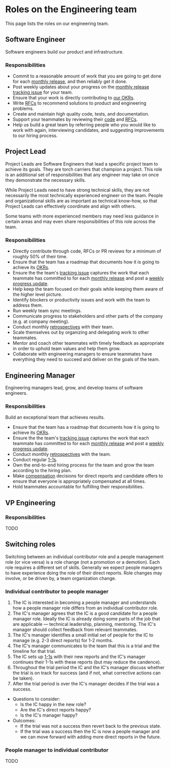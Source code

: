 # Roles on the Engineering team

This page lists the roles on our engineering team.

## Software Engineer

Software engineers build our product and infrastructure.

### Responsibilities

- Commit to a reasonable amount of work that you are going to get done for each [monthly release](releases/index.md), and then reliably get it done.
- Post weekly updates about your progress on the [monthly release tracking issue](tracking_issues.md) for your team.
- Ensure that your work is directly contributing to [our OKRs](../../company/okrs/index.md).
- Write [RFCs](../communication/rfcs/index.md) to recommend solutions to product and engineering problems.
- Create and maintain high quality code, tests, and documentation.
- Support your teammates by reviewing their [code](code_reviews.md) and [RFCs](../communication/rfcs/index.md).
- Help us build a great team by referring people who you would like to work with again, interviewing candidates, and suggesting improvements to our hiring process.

## Project Lead

Project Leads are Software Engineers that lead a specific project team to achieve its goals. They are torch carriers that champion a project. This role is an additional set of responsibilities that any engineer may take on once they demonstrate the necessary skills.

While Project Leads need to have strong technical skills, they are not necessarily the most technically experienced engineer on the team. People and organizational skills are as important as technical know-how, so that Project Leads can effectively coordinate and align with others.

Some teams with more experienced members may need less guidance in certain areas and may even share responsibilities of this role across the team.

### Responsibilities

- Directly contribute through code, RFCs or PR reviews for a minimum of roughly 50% of their time.
- Ensure that the team has a roadmap that documents how it is going to achieve its [OKRs](../../company/okrs/index.md).
- Ensure the the team's [tracking issue](tracking_issues.md) captures the work that each teammate has committed to for each [monthly release](releases/index.md) and post a [weekly progress update](tracking_issues.md#progress-updates).
- Help keep the team focused on their goals while keeping them aware of the higher level picture.
- Identify blockers or productivity issues and work with the team to address them.
- Run weekly team sync meetings.
- Communicate progress to stakeholders and other parts of the company (e.g. at company meeting).
- Conduct monthly [retrospectives](../../retrospectives/index.md) with their team.
- Scale themselves out by organizing and delegating work to other teammates.
- Mentor and coach other teammates with timely feedback as appropriate in order to uphold team values and help them grow.
- Collaborate with engineering managers to ensure teammates have everything they need to succeed and deliver on the goals of the team.

## Engineering Manager

Engineering managers lead, grow, and develop teams of software engineers.

### Responsibilities

Build an exceptional team that achieves results.

- Ensure that the team has a roadmap that documents how it is going to achieve its [OKRs](../../company/okrs/index.md).
- Ensure the the team's [tracking issue](tracking_issues.md) captures the work that each teammate has committed to for each [monthly release](releases/index.md) and post a [weekly progress update](tracking_issues.md#progress-updates).
- Conduct monthly [retrospectives](../../retrospectives/index.md) with the team.
- Conduct regular [1-1s](../leadership/1-1.md).
- Own the end-to-end hiring process for the team and grow the team according to the hiring plan.
- Make [compensation](../people-ops/compensation.md) decisions for direct reports and candidate offers to ensure that everyone is appropriately compensated at all times.
- Hold teammates accountable for fulfilling their responsibilities.

## VP Engineering

### Responsibilities

TODO

## Switching roles

Switching between an individual contributor role and a people management role (or vice versa) is a role change (not a promotion or a demotion). Each role requires a different set of skills. Generally we expect people managers to have experience doing the role of their direct reports. Role changes may involve, or be driven by, a team organization change.

### Individual contributor to people manager

1. The IC is interested in becoming a people manager and understands how a people manager role differs from an individual contributor role.
2. The IC's manager agrees that the IC is a good candidate for a people manager role. Ideally the IC is already doing some parts of the job that are applicable — technical leadership, planning, mentoring. The IC's manager should collect feedback from relevant teammates.
3. The IC's manager identifies a small initial set of people for the IC to manage (e.g. 2-3 direct reports) for 1-2 months.
4. The IC's manager communicates to the team that this is a trial and the timeline for that trial.
5. The IC sets up [1-1s](../leadership/1-1.md) with their new reports and the IC's manager continues their 1-1s with these reports (but may reduce the candence).
6. Throughout the trial period the IC and the IC's manager discuss whether the trial is on track for success (and if not, what corrective actions can be taken).
7. After the trial period is over the IC's manager decides if the trial was a success.
  - Questions to consider:
    - Is the IC happy in the new role?
    - Are the IC's direct reports happy?
    - Is the IC's manager happy?
  - Outcomes:
    - If the trial was not a success then revert back to the previous state.
    - If the trial was a success then the IC is now a people manager and we can move forward with adding more direct reports in the future.

### People manager to individual contributor

TODO
